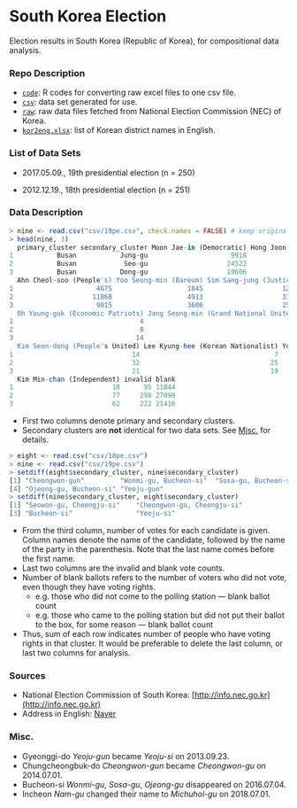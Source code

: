 # South Korea Election

Election results in South Korea (Republic of Korea), for compositional data analysis. 



### Repo Description

- [`code`](code): R codes for converting raw excel files to one csv file.
- [`csv`](csv): data set generated for use.
- [`raw`](raw): raw data files fetched from National Election Commission (NEC) of Korea.
- [`kor2eng.xlsx`](kor2eng.xlsx): list of Korean district names in English.



### List of Data Sets

- 2017.05.09., 19th presidential election (n = 250)

- 2012.12.19., 18th presidential election (n = 251)



### Data Description

```R
> nine <- read.csv("csv/19pe.csv", check.names = FALSE) # keep original column names
> head(nine, 3)
  primary_cluster secondary_cluster Moon Jae-in (Democratic) Hong Joon-pyo (Liberty Korea)
1           Busan           Jung-gu                     9918                         10684
2           Busan            Seo-gu                    24522                         26360
3           Busan           Dong-gu                    19606                         22188
  Ahn Cheol-soo (People's) Yoo Seong-min (Bareum) Sim Sang-jung (Justice) Cho Won-jin (Saenuri)
1                     4675                   1845                    1274                    47
2                    11868                   4913                    3131                    77
3                     9815                   3606                    2589                    65
  Oh Young-guk (Economic Patriots) Jang Seong-min (Grand National United) Lee Jae-oh (Evergreen Korea)
1                                4                                     11                            3
2                                8                                     70                           14
3                               14                                     47                           19
  Kim Seon-dong (People's United) Lee Kyung-hee (Korean Nationalist) Yoon Hong-sik (Hongik)
1                              14                                  7                      9
2                              32                                 25                     51
3                              21                                 19                     31
  Kim Min-chan (Independent) invalid blank
1                         18      95 11844
2                         77     298 27090
3                         62     222 21416
```

- First two columns denote primary and secondary clusters.
- Secondary clusters are **not** identical for two data sets. See [Misc.](#misc) for details.

```R
> eight <- read.csv("csv/18pe.csv")
> nine <- read.csv("csv/19pe.csv")
> setdiff(eight$secondary_cluster, nine$secondary_cluster)
[1] "Cheongwon-gun"         "Wonmi-gu, Bucheon-si"  "Sosa-gu, Bucheon-si"  
[4] "Ojeong-gu, Bucheon-si" "Yeoju-gun"            
> setdiff(nine$secondary_cluster, eight$secondary_cluster)
[1] "Seowon-gu, Cheongju-si"    "Cheongwon-gu, Cheongju-si"
[3] "Bucheon-si"                "Yeoju-si"     
```
- From the third column, number of votes for each candidate is given. Column names denote the name of the candidate, followed by the name of the party in the parenthesis. Note that the last name comes before the first name.
- Last two columns are the invalid and blank vote counts.
- Number of blank ballots refers to the number of voters who did not vote, even though they have voting rights.
  - e.g. those who did not come to the polling station — blank ballot count
  - e.g. those who came to the polling station but did not put their ballot to the box, for some reason — blank ballot count
- Thus, sum of each row indicates number of people who have voting rights in that cluster. It would be preferable to delete the last column, or last two columns for analysis.




### Sources

- National Election Commission of South Korea: [http://info.nec.go.kr](http://info.nec.go.kr)
- Address in English: [Naver](https://s.search.naver.com/n/csearch/content/eprender.nhn?where=nexearch&pkid=252&q=관악구%20영문주소&key=address_eng)



### Misc.

- Gyeonggi-do *Yeoju-gun* became *Yeoju-si* on 2013.09.23.
- Chungcheongbuk-do *Cheongwon-gun* became *Cheongwon-gu* on 2014.07.01. 
- Bucheon-si *Wonmi-gu*, *Sosa-gu*, *Ojeong-gu* disappeared on 2016.07.04.
- Incheon *Nam-gu* changed their name to *Michuhol-gu* on 2018.07.01.

